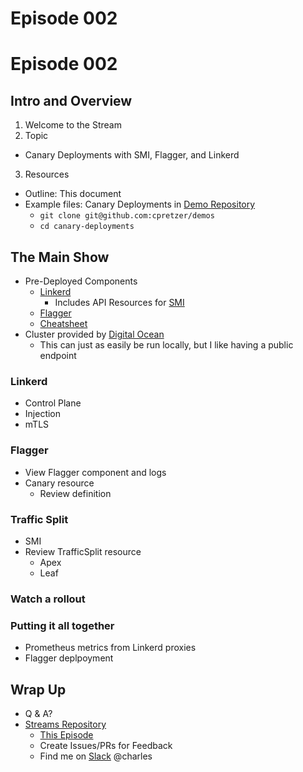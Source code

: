 # Episode 002
# Episode 002

## Intro and Overview
1. Welcome to the Stream
2. Topic
  - Canary Deployments with SMI, Flagger, and Linkerd
3. Resources
  - Outline: This document
  - Example files: Canary Deployments in [Demo Repository](https://github.com/cpretzer/demos)
    - `git clone git@github.com:cpretzer/demos`
    - `cd canary-deployments`

## The Main Show
  - Pre-Deployed Components
    - [Linkerd](https://linkerd.io/getting-started)
      - Includes API Resources for [SMI](https://smi-spec.io)
    - [Flagger](https://docs.flagger.app/tutorials/linkerd-progressive-delivery)
    - [Cheatsheet](https://github.com/cpretzer/demos/)
  - Cluster provided by [Digital Ocean](https://www.digitalocean.com/products/kubernetes/)
    - This can just as easily be run locally, but I like having a public endpoint

### Linkerd
  - Control Plane
  - Injection
  - mTLS

### Flagger
  - View Flagger component and logs
  - Canary resource
    - Review definition

 ### Traffic Split
   - SMI
   - Review TrafficSplit resource
     - Apex
     - Leaf

### Watch a rollout

### Putting it all together
   - Prometheus metrics from Linkerd proxies
   - Flagger deplpoyment


## Wrap Up
* Q & A?
* [Streams Repository](https://github.com/cpretzer/streams)
  * [This Episode](https://github.com/cpretzer/streams/Episode_002)
  * Create Issues/PRs for Feedback
  * Find me on [Slack](https://linkerd.slack.io) @charles
